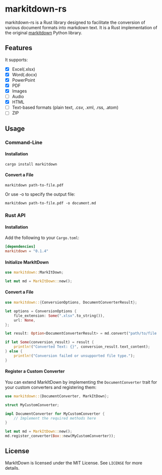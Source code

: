 # markitdown-rs

markitdown-rs is a Rust library designed to facilitate the conversion of various document formats into markdown text. It is a Rust implementation of the original [markitdown](https://github.com/microsoft/markitdown) Python library.

## Features

It supports:

- [x] Excel(.xlsx)
- [x] Word(.docx)
- [x] PowerPoint
- [x] PDF
- [x] Images
- [ ] Audio
- [x] HTML
- [ ] Text-based formats (plain text, .csv, .xml, .rss, .atom)
- [ ] ZIP

## Usage

### Command-Line

#### Installation

```
cargo install markitdown
```

#### Convert a File

```
markitdown path-to-file.pdf
```

Or use -o to specify the output file:

```
markitdown path-to-file.pdf -o document.md
```

### Rust API

#### Installation

Add the following to your `Cargo.toml`:

```toml
[dependencies]
markitdown = "0.1.4"
```

#### Initialize MarkItDown

```rust
use markitdown::MarkItDown;

let mut md = MarkItDown::new();
```

#### Convert a File

```rust
use markitdown::{ConversionOptions, DocumentConverterResult};

let options = ConversionOptions {
    file_extension: Some(".xlsx".to_string()),
    url: None,
};

let result: Option<DocumentConverterResult> = md.convert("path/to/file.xlsx", Some(options));

if let Some(conversion_result) = result {
    println!("Converted Text: {}", conversion_result.text_content);
} else {
    println!("Conversion failed or unsupported file type.");
}
```

#### Register a Custom Converter

You can extend MarkItDown by implementing the `DocumentConverter` trait for your custom converters and registering them:

```rust
use markitdown::{DocumentConverter, MarkItDown};

struct MyCustomConverter;

impl DocumentConverter for MyCustomConverter {
    // Implement the required methods here
}

let mut md = MarkItDown::new();
md.register_converter(Box::new(MyCustomConverter));
```

## License

MarkItDown is licensed under the MIT License. See `LICENSE` for more details.
